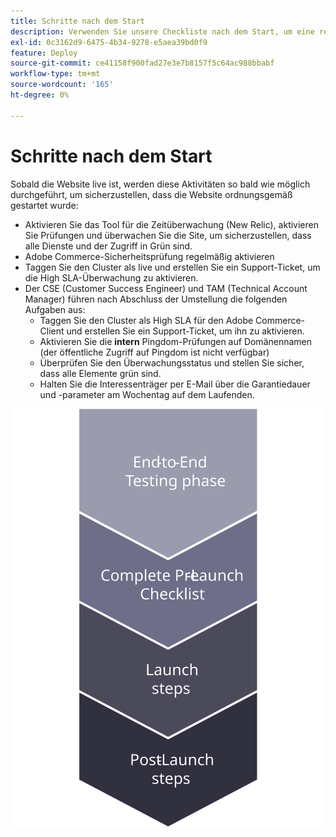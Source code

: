 ```yaml
---
title: Schritte nach dem Start
description: Verwenden Sie unsere Checkliste nach dem Start, um eine reibungslose Implementierung der Adobe Commerce-Site sicherzustellen.
exl-id: 0c3162d9-6475-4b34-9278-e5aea39bd0f9
feature: Deploy
source-git-commit: ce41158f900fad27e3e7b8157f5c64ac988bbabf
workflow-type: tm+mt
source-wordcount: '165'
ht-degree: 0%

---
```


# Schritte nach dem Start

Sobald die Website live ist, werden diese Aktivitäten so bald wie möglich durchgeführt, um sicherzustellen, dass die Website ordnungsgemäß gestartet wurde:

- Aktivieren Sie das Tool für die Zeitüberwachung (New Relic), aktivieren Sie Prüfungen und überwachen Sie die Site, um sicherzustellen, dass alle Dienste und der Zugriff in Grün sind.
- Adobe Commerce-Sicherheitsprüfung regelmäßig aktivieren
- Taggen Sie den Cluster als live und erstellen Sie ein Support-Ticket, um die High SLA-Überwachung zu aktivieren.
- Der CSE (Customer Success Engineer) und TAM (Technical Account Manager) führen nach Abschluss der Umstellung die folgenden Aufgaben aus:
   - Taggen Sie den Cluster als High SLA für den Adobe Commerce-Client und erstellen Sie ein Support-Ticket, um ihn zu aktivieren.
   - Aktivieren Sie die **intern** Pingdom-Prüfungen auf Domänennamen (der öffentliche Zugriff auf Pingdom ist nicht verfügbar)
   - Überprüfen Sie den Überwachungsstatus und stellen Sie sicher, dass alle Elemente grün sind.
   - Halten Sie die Interessenträger per E-Mail über die Garantiedauer und -parameter am Wochentag auf dem Laufenden.

![Abbildung der Phase 4 des Startvorgangs](../../assets/playbooks/launch-steps-4.svg)
